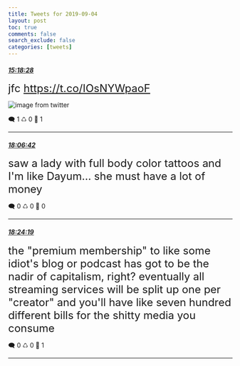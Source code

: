 ```yaml
---
title: Tweets for 2019-09-04
layout: post
toc: true
comments: false
search_exclude: false
categories: [tweets]
---
```



#### <a href = "https://twitter.com/deepfates/status/1169359093754023936">*15:18:28*</a>

<font size="5">jfc  https://t.co/IOsNYWpaoF</font>

![image from twitter](/fastpages//images/EDpl5g1UwAAVFmP.jpg)


🗨️ 1 ♺ 0 🤍  1   

---
    
#### <a href = "https://twitter.com/deepfates/status/1169401432669327361">*18:06:42*</a>

<font size="5">saw a lady with full body color tattoos and I'm like Dayum... she must have a lot of money</font>



🗨️ 0 ♺ 0 🤍  0   

---
    
#### <a href = "https://twitter.com/deepfates/status/1169405863674531840">*18:24:19*</a>

<font size="5">the "premium membership" to like some idiot's blog or podcast has got to be the nadir of capitalism, right?   eventually all streaming services will be split up one per "creator" and you'll have like seven hundred different bills for the shitty media you consume</font>



🗨️ 0 ♺ 0 🤍  1   

---
    
            
